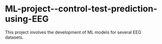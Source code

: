 # ML-project--control-test-prediction-using-EEG
This project involves the development of ML models for several EEG datasets.
